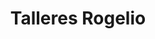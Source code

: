 ---
title: "Talleres Rogelio"
url: /alcala-de-henares/talleres-rogelio/
shop: reparación de automóviles
---